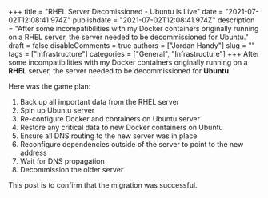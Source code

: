 +++
title = "RHEL Server Decomissioned - Ubuntu is Live"
date = "2021-07-02T12:08:41.974Z"
publishdate = "2021-07-02T12:08:41.974Z"
description = "After some incompatibilities with my Docker containers originally running on a RHEL server, the server needed to be decommissioned for Ubuntu."
draft = false
disableComments = true
authors = ["Jordan Handy"]
slug = ""
tags = ["Infrastructure"]
categories = ["General", "Infrastructure"]
+++
After some incompatibilities with my Docker containers originally running on a **RHEL** server, the server needed to be decommissioned for **Ubuntu**.

Here was the game plan:

1. Back up all important data from the RHEL server
2. Spin up Ubuntu server
3. Re-configure Docker and containers on Ubuntu server
4. Restore any critical data to new Docker containers on Ubuntu 
5. Ensure all DNS routing to the new server was in place
6. Reconfigure dependencies outside of the server to point to the new address
7. Wait for DNS propagation
8. Decommission the older server

This post is to confirm that the migration was successful.
